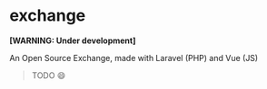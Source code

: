 # exchange
**[WARNING: Under development]**

An Open Source Exchange, made with Laravel (PHP) and Vue (JS)

> TODO :smile:
